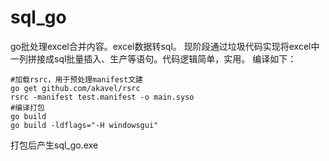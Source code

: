 # sql_go
go批处理excel合并内容。excel数据转sql。
现阶段通过垃圾代码实现将excel中一列拼接成sql批量插入、生产等语句。代码逻辑简单，实用。
编译如下：
```
#加载rsrc，用于预处理manifest文建
go get github.com/akavel/rsrc
rsrc -manifest test.manifest -o main.syso
#编译打包
go build
go build -ldflags="-H windowsgui"
```
打包后产生sql_go.exe
